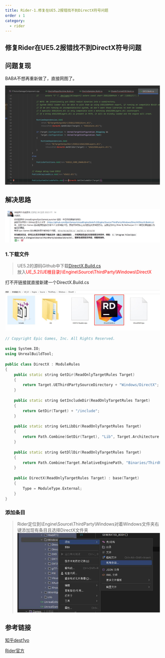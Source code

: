 ```yaml
---
title: Rider-1.修复在UE5.2报错找不到DirectX符号问题
order : 1
category:
  - rider
---
```


## 修复Rider在UE5.2报错找不到DirectX符号问题

## 问题复现

<chatmessage avatar="../../assets/emoji/hx.png" :avatarWidth="40">
BABA不想再重新做了，直接网图了。
</chatmessage>

![](assets%2Fimage3.png)

## 解决思路

![](assets%2Fjjwt.png)

### 1.下载文件

>UE5.2的源码Github中下载[DirectX.Build.cs](https://github.com/EpicGames/UnrealEngine/blob/5.2/Engine/Source/ThirdParty/Windows/DirectX/DirectX.Build.cs)  
放入<span style = "color : red ;">UE_5.2(UE根目录)\Engine\Source\ThirdParty\Windows\DirectX</span>

<chatmessage avatar="../../assets/emoji/dsyj.png" :avatarWidth="40">
打不开链接就直接新建一个DirectX.Build.cs
</chatmessage>

![](assets%2FSAVE.jpg)

```cpp
// Copyright Epic Games, Inc. All Rights Reserved.

using System.IO;
using UnrealBuildTool;

public class DirectX : ModuleRules
{
	public static string GetDir(ReadOnlyTargetRules Target)
	{
		return Target.UEThirdPartySourceDirectory + "Windows/DirectX";
	}

	public static string GetIncludeDir(ReadOnlyTargetRules Target)
	{
		return GetDir(Target) + "/include";
	}

	public static string GetLibDir(ReadOnlyTargetRules Target)
	{
		return Path.Combine(GetDir(Target), "Lib", Target.Architecture.WindowsName) + "/";
	}

	public static string GetDllDir(ReadOnlyTargetRules Target)
	{
		return Path.Combine(Target.RelativeEnginePath, "Binaries/ThirdParty/Windows/DirectX", Target.Architecture.WindowsName) + "/";
	}

	public DirectX(ReadOnlyTargetRules Target) : base(Target)
	{
		Type = ModuleType.External;
	}
}

```
### 添加条目
>Rider定位到\Engine\Source\ThirdParty\Windows对着Windows文件夹右键添加现有条目且选择DirectX文件夹
![](assets%2Fadditem.jpg)

## 参考链接

[知乎dest1yo](https://zhuanlan.zhihu.com/p/647644457)

[Rider官方](https://youtrack.jetbrains.com/issue/RSCPP-34310/Cant-resolve-DirectX-symbol-in-engine-sources-UE-5.2#focus=Comments-27-7378458.0-0)